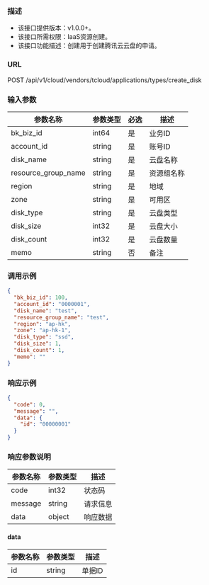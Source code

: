 ### 描述

- 该接口提供版本：v1.0.0+。
- 该接口所需权限：IaaS资源创建。
- 该接口功能描述：创建用于创建腾讯云云盘的申请。

### URL

POST /api/v1/cloud/vendors/tcloud/applications/types/create_disk

### 输入参数

| 参数名称                 | 参数类型   | 必选 | 描述     |
|----------------------|--------|----|--------|
| bk_biz_id            | int64  | 是  | 业务ID   |
| account_id           | string | 是  | 账号ID   |
| disk_name            | string | 是  | 云盘名称   |
| resource_group_name  | string | 是  | 资源组名称  |
| region               | string | 是  | 地域     |
| zone                 | string | 是  | 可用区    |
| disk_type            | string | 是  | 云盘类型   |
| disk_size            | int32  | 是  | 云盘大小   |
| disk_count           | int32  | 是  | 云盘数量   |
| memo                 | string | 否  | 备注     |

### 调用示例
```json
{
  "bk_biz_id": 100,
  "account_id": "0000001",
  "disk_name": "test",
  "resource_group_name": "test",
  "region": "ap-hk",
  "zone": "ap-hk-1",
  "disk_type": "ssd",
  "disk_size": 1,
  "disk_count": 1,
  "memo": ""
}
```

### 响应示例

```json
{
  "code": 0,
  "message": "",
  "data": {
    "id": "00000001"
  }
}
```

### 响应参数说明

| 参数名称    | 参数类型   | 描述   |
|---------|--------|------|
| code    | int32  | 状态码  |
| message | string | 请求信息 |
| data    | object | 响应数据 |

#### data

| 参数名称 | 参数类型   | 描述   |
|------|--------|------|
| id   | string | 单据ID |
